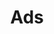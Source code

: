 ---
title: "Ads"
description: "Ads api"
slug: "ads"
related:
 - name: Hijacket Avia Grey
   image: https://vitoko.netlify.app/uploads/sephia-filia-flare-blouse-brown_brown_1_hubfecd42062db1ead0c8a18cf893f020d_50009_576x692_fill_q100_h2_box_top.webp
   price: Rp. 299.000
   promo: Rp 
   url: https://vitoko.netlify.app/sephia-filia-flare-blouse-brown/
layout: ads
outputs:
  - JSON
---